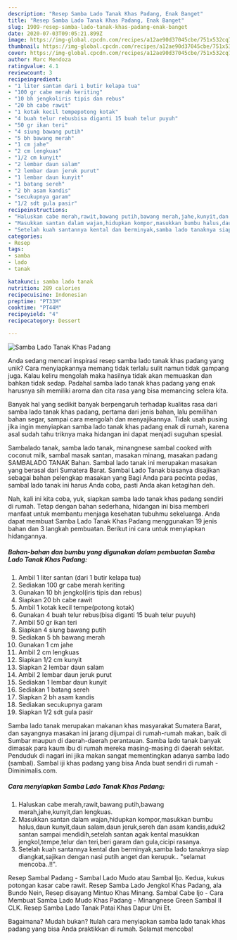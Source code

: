 ```yaml
---
description: "Resep Samba Lado Tanak Khas Padang, Enak Banget"
title: "Resep Samba Lado Tanak Khas Padang, Enak Banget"
slug: 1909-resep-samba-lado-tanak-khas-padang-enak-banget
date: 2020-07-03T09:05:21.899Z
image: https://img-global.cpcdn.com/recipes/a12ae90d37045cbe/751x532cq70/samba-lado-tanak-khas-padang-foto-resep-utama.jpg
thumbnail: https://img-global.cpcdn.com/recipes/a12ae90d37045cbe/751x532cq70/samba-lado-tanak-khas-padang-foto-resep-utama.jpg
cover: https://img-global.cpcdn.com/recipes/a12ae90d37045cbe/751x532cq70/samba-lado-tanak-khas-padang-foto-resep-utama.jpg
author: Marc Mendoza
ratingvalue: 4.1
reviewcount: 3
recipeingredient:
- "1 liter santan dari 1 butir kelapa tua"
- "100 gr cabe merah keriting"
- "10 bh jengkoliris tipis dan rebus"
- "20 bh cabe rawit"
- "1 kotak kecil tempepotong kotak"
- "4 buah telur rebusbisa diganti 15 buah telur puyuh"
- "50 gr ikan teri"
- "4 siung bawang putih"
- "5 bh bawang merah"
- "1 cm jahe"
- "2 cm lengkuas"
- "1/2 cm kunyit"
- "2 lembar daun salam"
- "2 lembar daun jeruk purut"
- "1 lembar daun kunyit"
- "1 batang sereh"
- "2 bh asam kandis"
- "secukupnya garam"
- "1/2 sdt gula pasir"
recipeinstructions:
- "Haluskan cabe merah,rawit,bawang putih,bawang merah,jahe,kunyit,dan lengkuas."
- "Masukkan santan dalam wajan,hidupkan kompor,masukkan bumbu halus,daun kunyit,daun salam,daun jeruk,sereh dan asam kandis,aduk2 santan sampai mendidih,setelah santan agak kental masukkan jengkol,tempe,telur dan teri,beri garam dan gula,cicipi rasanya."
- "Setelah kuah santannya kental dan berminyak,samba lado tanaknya siap diangkat,sajikan dengan nasi putih anget dan kerupuk.. &#34;selamat mencoba..!!&#34;."
categories:
- Resep
tags:
- samba
- lado
- tanak

katakunci: samba lado tanak 
nutrition: 289 calories
recipecuisine: Indonesian
preptime: "PT33M"
cooktime: "PT44M"
recipeyield: "4"
recipecategory: Dessert

---
```



![Samba Lado Tanak Khas Padang](https://img-global.cpcdn.com/recipes/a12ae90d37045cbe/751x532cq70/samba-lado-tanak-khas-padang-foto-resep-utama.jpg)

Anda sedang mencari inspirasi resep samba lado tanak khas padang yang unik? Cara menyiapkannya memang tidak terlalu sulit namun tidak gampang juga. Kalau keliru mengolah maka hasilnya tidak akan memuaskan dan bahkan tidak sedap. Padahal samba lado tanak khas padang yang enak harusnya sih memiliki aroma dan cita rasa yang bisa memancing selera kita.

Banyak hal yang sedikit banyak berpengaruh terhadap kualitas rasa dari samba lado tanak khas padang, pertama dari jenis bahan, lalu pemilihan bahan segar, sampai cara mengolah dan menyajikannya. Tidak usah pusing jika ingin menyiapkan samba lado tanak khas padang enak di rumah, karena asal sudah tahu triknya maka hidangan ini dapat menjadi suguhan spesial.

Sambalado tanak, samba lado tanak, minangnese sambal cooked with coconut milk, sambal masak santan, masakan minang, masakan padang SAMBALADO TANAK Bahan. Sambal lado tanak ini merupakan masakan yang berasal dari Sumatera Barat. Sambal Lado Tanak biasanya disajikan sebagai bahan pelengkap masakan yang Bagi Anda para pecinta pedas, sambal lado tanak ini harus Anda coba, pasti Anda akan ketagihan deh.


Nah, kali ini kita coba, yuk, siapkan samba lado tanak khas padang sendiri di rumah. Tetap dengan bahan sederhana, hidangan ini bisa memberi manfaat untuk membantu menjaga kesehatan tubuhmu sekeluarga. Anda dapat membuat Samba Lado Tanak Khas Padang menggunakan 19 jenis bahan dan 3 langkah pembuatan. Berikut ini cara untuk menyiapkan hidangannya.

<!--inarticleads1-->

##### Bahan-bahan dan bumbu yang digunakan dalam pembuatan Samba Lado Tanak Khas Padang:

1. Ambil 1 liter santan (dari 1 butir kelapa tua)
1. Sediakan 100 gr cabe merah keriting
1. Gunakan 10 bh jengkol(iris tipis dan rebus)
1. Siapkan 20 bh cabe rawit
1. Ambil 1 kotak kecil tempe(potong kotak)
1. Gunakan 4 buah telur rebus(bisa diganti 15 buah telur puyuh)
1. Ambil 50 gr ikan teri
1. Siapkan 4 siung bawang putih
1. Sediakan 5 bh bawang merah
1. Gunakan 1 cm jahe
1. Ambil 2 cm lengkuas
1. Siapkan 1/2 cm kunyit
1. Siapkan 2 lembar daun salam
1. Ambil 2 lembar daun jeruk purut
1. Sediakan 1 lembar daun kunyit
1. Sediakan 1 batang sereh
1. Siapkan 2 bh asam kandis
1. Sediakan secukupnya garam
1. Siapkan 1/2 sdt gula pasir


Samba lado tanak merupakan makanan khas masyarakat Sumatera Barat, dan sayangnya masakan ini jarang dijumpai di rumah-rumah makan, baik di Sumbar maupun di daerah-daerah perantauan. Samba lado tanak banyak dimasak para kaum ibu di rumah mereka masing-masing di daerah sekitar. Penduduk di nagari ini jika makan sangat mementingkan adanya samba lado (sambal). Sambal iji khas padang yang bisa Anda buat sendiri di rumah - Diminimalis.com. 

<!--inarticleads2-->

##### Cara menyiapkan Samba Lado Tanak Khas Padang:

1. Haluskan cabe merah,rawit,bawang putih,bawang merah,jahe,kunyit,dan lengkuas.
1. Masukkan santan dalam wajan,hidupkan kompor,masukkan bumbu halus,daun kunyit,daun salam,daun jeruk,sereh dan asam kandis,aduk2 santan sampai mendidih,setelah santan agak kental masukkan jengkol,tempe,telur dan teri,beri garam dan gula,cicipi rasanya.
1. Setelah kuah santannya kental dan berminyak,samba lado tanaknya siap diangkat,sajikan dengan nasi putih anget dan kerupuk.. &#34;selamat mencoba..!!&#34;.


Resep Sambal Padang - Sambal Lado Mudo atau Sambal Ijo. Kedua, kukus potongan kasar cabe rawit. Resep Samba Lado Jengkol Khas Padang, ala Bundo Nein, Resep disayang Mintuo Khas Minang. Sambal Cabe Ijo - Cara Membuat Samba Lado Mudo Khas Padang - Minangnese Green Sambal II CLK. Resep Samba Lado Tanak Patai Khas Dapur Uni Et. 

Bagaimana? Mudah bukan? Itulah cara menyiapkan samba lado tanak khas padang yang bisa Anda praktikkan di rumah. Selamat mencoba!
